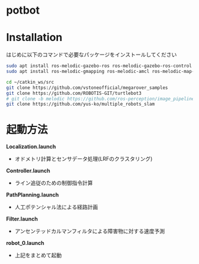 # potbot

# Installation
 
はじめに以下のコマンドで必要なパッケージをインストールしてください
 
```bash
sudo apt install ros-melodic-gazebo-ros ros-melodic-gazebo-ros-control ros-melodic-ros-control ros-melodic-ros-controllers
sudo apt install ros-melodic-gmapping ros-melodic-amcl ros-melodic-map-server ros-melodic-robot-localization
```
```bash
cd ~/catkin_ws/src
git clone https://github.com/vstoneofficial/megarover_samples
git clone https://github.com/ROBOTIS-GIT/turtlebot3
# git clone -b melodic https://github.com/ros-perception/image_pipeline
git clone https://github.com/yus-ko/multiple_robots_slam
```

# 起動方法

**Localization.launch**
- オドメトリ計算とセンサデータ処理(LRFのクラスタリング)

**Controller.launch**
- ライン追従のための制御指令計算

**PathPlanning.launch**
- 人工ポテンシャル法による経路計画

**Filter.launch**
- アンセンテッドカルマンフィルタによる障害物に対する速度予測
  
**robot_0.launch**
- 上記をまとめて起動
